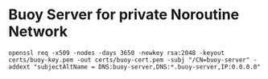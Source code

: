# Buoy Server for private Noroutine Network

```
openssl req -x509 -nodes -days 3650 -newkey rsa:2048 -keyout certs/buoy-key.pem -out certs/buoy-cert.pem -subj "/CN=buoy-server" -addext "subjectAltName = DNS:buoy-server,DNS:*.buoy-server,IP:0.0.0.0"

```
